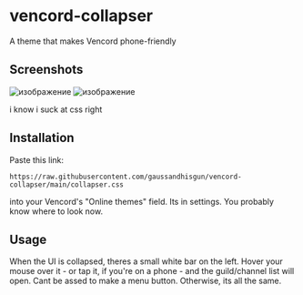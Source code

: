 # vencord-collapser
A theme that makes Vencord phone-friendly


## Screenshots
![изображение](https://github.com/gaussandhisgun/vencord-collapser/assets/63512006/6301cbb7-b20c-4d60-9b3a-deec0e4c8f72)
![изображение](https://github.com/gaussandhisgun/vencord-collapser/assets/63512006/067fd4cc-1454-4130-9f7c-cdc88e81e848)

i know i suck at css right

## Installation

Paste this link:

```
https://raw.githubusercontent.com/gaussandhisgun/vencord-collapser/main/collapser.css
```

into your Vencord's "Online themes" field. Its in settings. You probably know where to look now.

## Usage

When the UI is collapsed, theres a small white bar on the left. Hover your mouse over it - or tap it, if you're on a phone - and the guild/channel list will open. Cant be assed to make a menu button. Otherwise, its all the same.


